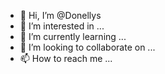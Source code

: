 - 👋 Hi, I’m @Donellys
- 👀 I’m interested in ...
- 🌱 I’m currently learning ...
- 💞️ I’m looking to collaborate on ...
- 📫 How to reach me ...

<!---
Donellys/Donellys is a ✨ special ✨ repository because its `README.md` (this file) appears on your GitHub profile.
You can click the Preview link to take a look at your changes.
--->
